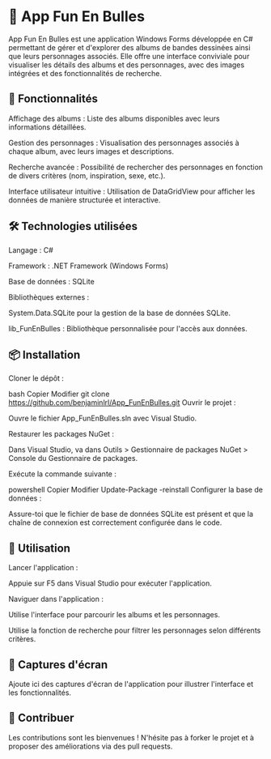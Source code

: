 # 🎨 App Fun En Bulles
App Fun En Bulles est une application Windows Forms développée en C# permettant de gérer et d'explorer des albums de bandes dessinées ainsi que leurs personnages associés. Elle offre une interface conviviale pour visualiser les détails des albums et des personnages, avec des images intégrées et des fonctionnalités de recherche.

## 🧰 Fonctionnalités
Affichage des albums : Liste des albums disponibles avec leurs informations détaillées.

Gestion des personnages : Visualisation des personnages associés à chaque album, avec leurs images et descriptions.

Recherche avancée : Possibilité de rechercher des personnages en fonction de divers critères (nom, inspiration, sexe, etc.).

Interface utilisateur intuitive : Utilisation de DataGridView pour afficher les données de manière structurée et interactive.

## 🛠️ Technologies utilisées
Langage : C#

Framework : .NET Framework (Windows Forms)

Base de données : SQLite

Bibliothèques externes :

System.Data.SQLite pour la gestion de la base de données SQLite.

lib_FunEnBulles : Bibliothèque personnalisée pour l'accès aux données.

## 📦 Installation
Cloner le dépôt :

bash
Copier
Modifier
git clone https://github.com/benjaminlrl/App_FunEnBulles.git
Ouvrir le projet :

Ouvre le fichier App_FunEnBulles.sln avec Visual Studio.

Restaurer les packages NuGet :

Dans Visual Studio, va dans Outils > Gestionnaire de packages NuGet > Console du Gestionnaire de packages.

Exécute la commande suivante :

powershell
Copier
Modifier
Update-Package -reinstall
Configurer la base de données :

Assure-toi que le fichier de base de données SQLite est présent et que la chaîne de connexion est correctement configurée dans le code.

## 🚀 Utilisation
Lancer l'application :

Appuie sur F5 dans Visual Studio pour exécuter l'application.

Naviguer dans l'application :

Utilise l'interface pour parcourir les albums et les personnages.

Utilise la fonction de recherche pour filtrer les personnages selon différents critères.

## 📸 Captures d'écran
Ajoute ici des captures d'écran de l'application pour illustrer l'interface et les fonctionnalités.

## 🤝 Contribuer
Les contributions sont les bienvenues ! N'hésite pas à forker le projet et à proposer des améliorations via des pull requests.
